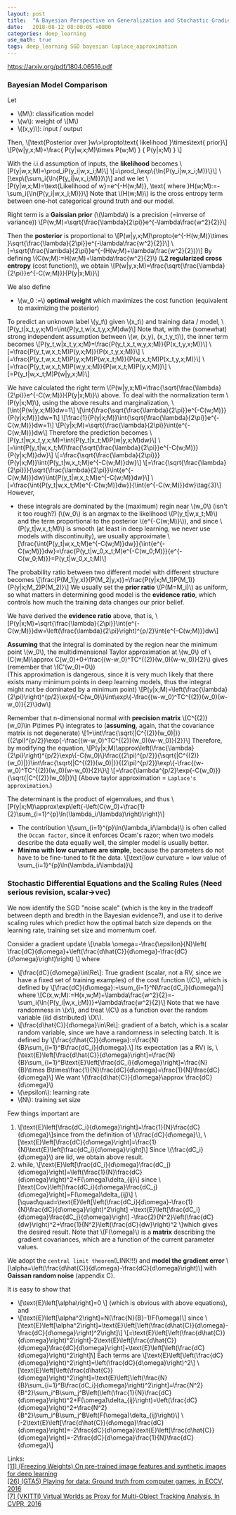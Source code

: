 ```yaml
---
layout: post
title:  "A Bayesian Perspective on Generalization and Stochastic Gradient Descent"
date:   2018-08-12 08:00:05 +0800
categories: deep_learning
use_math: true
tags: deep_learning SGD bayesian laplace_approximation
---
```


<a href="https://arxiv.org/pdf/1804.06516.pdf" target="_blank">https://arxiv.org/pdf/1804.06516.pdf</a>  


### Bayesian Model Comparison
Let 
* \\(M\\): classification model
* \\(w\\): weight of \\(M\\)
* \\((x,y)\\): input / output

Then,
\\[\text\{Posterior over \}w\\>\propto\text\{ likelihood \}\times\text\{ prior\}\\]
\\[P(w|y,x;M)=\frac\{
P(y|w,x;M)\times P(w;M)
\}
\{
P(y|x;M)
\}
\\]

With the i.i.d assumption of inputs, the __likelihood__ becomes
\\[P(y|w,x;M)=\prod\_iP(y\_i|w,x\_i;M)\\]
\\[=\prod\_i\exp\\{\ln\{P(y\_i|w,x\_i;M)\}\\}\\]
\\[\exp\\{\sum\_i\{\ln\{P(y\_i|w,x\_i;M)\}\}\\}\\]
and we let
\\[P(y|w,x;M)=\text\{Likelihood of w\}=e^\{-H(w;M)\}, \text\{ where \}H(w;M):=-\sum\_i\{\ln\{P(y\_i|w,x\_i;M)\}\}\\]
Note that \\(H(w;M)\\) is the cross entropy term between one-hot categorical ground truth and our model.

Right term is a __Gaissian prior__ (\\(\lambda\\) is a precision (=inverse of variance))
\\[P(w;M)=\sqrt\{\frac\{\lambda\}\{2\pi\}\}e^\{-\lambda\frac\{w^2\}\{2\}\}\\]

Then the __posterior__ is proportional to
\\[P(w|y,x;M)\propto\{e^\{-H(w;M)\}\times \}\sqrt\{\frac\{\lambda\}\{2\pi\}\}e^\{-\lambda\frac\{w^2\}\{2\}\}\\]
\\[=\sqrt\{\frac\{\lambda\}\{2\pi\}\}e^\{-(H(w;M)+\lambda\frac\{w^2\}\{2\})\}\\]
By defining \\(C(w;M):=H(w;M)+\lambda\frac\{w^2\}\{2\}\\) (__L2 regularized cross entropy__ (cost function)), we obtain
\\[P(w|y,x;M)=\frac\{\sqrt\{\frac\{\lambda\}\{2\pi\}\}e^\{-C(w;M)\}\}\{P(y|x;M)\}\\]

We also define 
* \\(w_0 :=\\) __optimal weight__ which maximizes the cost function (equivalent to maximizing the posterior)

To predict an unknown label \\(y_t\\) given \\(x_t\\) and training data / model,
\\[P(y_t|x_t,y,x;M)=\int\{P(y_t,w|x_t,y,x;M)dw\}\\]
Note that, with the (somewhat) strong independent assumption between \\(w, (x,y), (x_t,y_t)\\), the inner term becomes
\\[P(y_t,w|x_t,y,x;M)=\frac\{P(y_t,x_t,w,y,x;M)\}\{P(x_t,y,x;M)\}\\]
\\[=\frac\{P(y_t,w,x_t;M)P(y,x;M)\}\{P(x_t,y,x;M)\}\\]
\\[=\frac\{P(y_t,w,x_t;M)P(y,x;M)P(w,x_t;M)\}\{P(w,x_t;M)P(x_t,y,x;M)\}\\]
\\[=\frac\{P(y_t,w,x_t;M)P(w,y,x;M)\}\{P(w,x_t;M)P(y,x;M)\}\\]
\\[=P(y_t|w,x_t;M)P(w|y,x;M)\\]


We have calculated the right term \\(P(w|y,x;M)=\frac\{\sqrt\{\frac\{\lambda\}\{2\pi\}\}e^\{-C(w;M)\}\}\{P(y|x;M)\}\\) above. To deal with the normalization term \\(P(y|x;M)\\), using the above results and marginalization,
\\[\int{P(w|y,x;M)}dw=1\\]
\\[\int{\frac\{\sqrt\{\frac\{\lambda\}\{2\pi\}\}e^\{-C(w;M)\}\}\{P(y|x;M)\}}dw=1\\]
\\[\frac\{1\}\{P(y|x;M)\}\int{\sqrt\{\frac\{\lambda\}\{2\pi\}\}e^\{-C(w;M)\}}dw=1\\]
\\[P(y|x;M)=\sqrt\{\frac\{\lambda\}\{2\pi\}\}\int{e^\{-C(w;M)\}}dw\\]
Therefore the prediction becomes
\\[P(y_t|w,x_t,y,x;M)=\int\{P(y_t|x_t;M)P(w|y,x;M)dw\}\\]
\\[=\int\{P(y_t|w,x_t;M)\frac\{\sqrt\{\frac\{\lambda\}\{2\pi\}\}e^\{-C(w;M)\}\}\{P(y|x;M)\}dw\}\\]
\\[=\frac\{\sqrt\{\frac\{\lambda\}\{2\pi\}\}\}\{P(y|x;M)\}\int\{P(y_t|w,x_t;M)e^\{-C(w;M)\}dw\}\\]
\\[=\frac\{\sqrt\{\frac\{\lambda\}\{2\pi\}\}\}\{\sqrt\{\frac\{\lambda\}\{2\pi\}\}\int{e^\{-C(w;M)\}}dw\}\int\{P(y_t|w,x_t;M)e^\{-C(w;M)\}dw\}\\]
\\[=\frac\{\int\{P(y_t|w,x_t;M)e^\{-C(w;M)\}dw\}\}\{\int{e^\{-C(w;M)\}}dw\}\tag\{3\}\\]
However, 
* these integrals are dominated by the (maximum) regin near \\(w_0\\) (isn't it too rough?) (\\(w_0\\) is an argmax to the likelihood \\(P(y_t\|w,x_t;M)\\) and the term proportional to the posterior \\(e^\{-C(w;M)\}\\)), and since \\(P(y_t\|w,x_t;M)\\) is smooth (at least in deep learning, we never use models with discontinuity), we usually approximate \\[\frac\{\int\{P(y_t\|w,x_t;M)e^\{-C(w;M)\}dw\}\}\{\int{e^\{-C(w;M)\}}dw\}=\frac\{P(y_t\|w_0,x_t;M)e^\{-C(w_0;M)\}\}\{e^\{-C(w_0;M)\}}=P(y_t\|w_0,x_t;M)\\]

The probability ratio between two different model with different structure becomes
\\[\frac\{P(M_1\|y,x)\}\{P(M_2\|y,x)\}=\frac\{P(y\|x;M\_1)P(M_1)\}\{P(y\|x;M\_2)P(M_2)\}\\]
We usually set the __prior ratio__ \\(P(M=M_i)\\) as uniform, so what matters in determining good model is the __evidence ratio__, which controls how much the training data changes our prior belief.

We have derived the __evidence ratio__ above, that is,
\\[P(y|x;M)=\sqrt\{\frac\{\lambda\}\{2\pi\}\}\int{e^\{-C(w;M)\}}dw=\left(\frac\{\lambda\}\{2\pi\}\right)^\{p/2\}\int{e^\{-C(w;M)\}}dw\\]

__Assuming__ that the integral is dominated by the region near the minimum point \\(w_0\\), the multidimensional Taylor approximation at \\(w_0\\) of \\(C(w;M)\approx C(w_0)+0+\frac\{(w-w_0)^TC^\{(2)\}(w_0)(w-w_0)\}\{2\}\\) gives (remember that \\(C'(w_0)=0\\))  
(This approximation is dangerous, since it is very much likely that there exists many minimum points in deep learning models, thus the integral might not be dominated by a minimum point)
\\[P(y\|x;M)=\left(\frac\{\lambda\}\{2\pi\}\right)^\{p/2\}\exp\\{-C(w_0)\\}\int\exp\\{-\frac\{(w-w_0)^TC^\{(2)\}(w_0)(w-w_0)\}\{2\}\\}dw\\]

Remember that n-dimensional normal with __precision matrix__ \\(C^\{(2)\}(w_0)\in P\times P\\) integrates to (__assuming__, again, that the covariance matrix is not degenerate)
\\[1=\int\frac\{\sqrt\{\|C^\{(2)\}(w_0)\|\}\}\{(2\pi)^\{p/2\}\}\exp\{-\frac\{(w-w_0)^TC^\{(2)\}(w_0)(w-w_0)\}\{2\}\}\\]
Therefore, by modifying the equation,
\\[P(y\|x;M)\approx\left(\frac\{\lambda\}\{2\pi\}\right)^\{p/2\}\exp\\{-C(w_0)\\}\frac\{(2\pi)^\{p/2\}\}\{\sqrt\{\|C^\{(2)\}(w_0)\|\}\}\int\frac\{\sqrt\{\|C^\{(2)\}(w_0)\|\}\}\{(2\pi)^\{p/2\}\}\exp\\{-\frac\{(w-w_0)^TC^\{(2)\}(w_0)(w-w_0)\}\{2\}\\}\\]
\\[=\frac\{\lambda^\{p/2\}\exp\{-C(w_0)\}\}\{\sqrt\{\|C^\{(2)\}(w_0)\|\}\}\\]
(Above taylor approximation = `Laplace's approximation`.)

The determinant is the product of eigenvalues, and thus
\\[P(y\|x;M)\approx\exp\left{-\left(C(w_0)+\frac\{1\}\{2\}\sum\_\{i=1\}^\{p\}\ln(\lambda_i/\lambda)\right)\right}\\]
* The contribution \\(\sum\_\{i=1\}^\{p\}\ln(\lambda_i/\lambda)\\) is often called the `Occam factor`, since it enforces Ocam's razor; when two models describe the data equally well, the simpler model is usually better. 
* __Minima with low curvature are simple__, because the parameters do not have to be fine-tuned to fit the data.
\\[\text\{low curvature = low value of \sum\_\{i=1\}^\{p\}\ln(\lambda_i/\lambda)\}\\]

### Stochastic Differential Equations and the Scaling Rules (Need serious revision, scalar->vec)

We now identify the SGD "noise scale" (which is the key in the tradeoff between depth and bredth in the Bayesian evidence?), and use it to derive scaling rules which predict how the optimal batch size depends on the learning rate, training set size and momentum coef.

Consider a gradient update
\\[\nabla \omega=-\frac\{\epsilon\}\{N\}\left(
\frac\{dC\}\{d\omega\}+\left(\frac\{d\hat\{C\}\}\{d\omega\}-\frac\{dC\}\{d\omega\}\right)\right)
\\]
where
* \\[\frac\{dC\}\{d\omega\}\in\Re\\]: True gradient (scalar, not a RV, since we have a fixed set of training examples) of the cost function \\(C\\), which is defined by
\\[\frac\{dC\}\{d\omega\}:=\sum\_{i=1}^N\frac\{dC_i\}\{d\omega\}\\]
where
\\[C(x,w;M):=H(x,w;M)+\lambda\frac\{w^2\}\{2\}=-\sum\_i\{\ln\{P(y\_i|w,x\_i;M)\}\}+\lambda\frac\{w^2\}\{2\}\\]
Note that we have randomness in \\(x\\), and treat \\(C\\) as a function over the random variable (iid distributed) \\(X\\).
* \\[\frac\{d\hat\{C\}\}\{d\omega\}\in\Re\\]: gradient of a batch, which is a scalar random variable, since we have a randomness in selecting batch. It is defined by
\\[\frac\{d\hat\{C\}\}\{d\omega\}:=\frac\{N\}\{B\}\sum\_\{i=1\}^B\frac\{dC_i\}\{d\omega\}.\\]
Its expectation (as a RV) is,
\\[\text\{E\}\left[\frac\{d\hat\{C\}\}\{d\omega\}\right]=\frac\{N\}\{B\}\sum\_\{i=1\}^B\text\{E\}\left[\frac\{dC_i\}\{d\omega\}\right]=\frac\{N\}\{B\}\times B\times\frac\{1\}\{N\}\frac\{dC\}\{d\omega\}=\frac\{1\}\{N\}\frac\{dC\}\{d\omega\}\\]
We want \\(\frac\{d\hat\{C\}\}\{d\omega\}\approx \frac\{dC\}\{d\omega\}\\)
* \\(\epsilon\\): learning rate
* \\(N\\): training set size

Few things important are
1. \\[\text\{E\}\left[\frac\{dC_i\}\{d\omega\}\right]=\frac\{1\}\{N\}\frac\{dC\}\{d\omega\}\\]since from the definition of \\(\frac\{dC\}\{d\omega\}\\),
\\[\text\{E\}\left[\frac\{dC\}\{d\omega\}\right]=\frac\{1\}\{N\}\text\{E\}\left[\frac\{dC_i\}\{d\omega\}\right]\\]
Since \\(\frac\{dC_i\}\{d\omega\}\\) are iid, we obtain above result.
2. while,
\\[\text\{E\}\left[\frac\{dC_i\}\{d\omega\}\frac\{dC_j\}\{d\omega\}\right]=\left(\frac\{1\}\{N\}\frac\{dC\}\{d\omega\}\right)^2+F(\omega)\delta\_\{ij\}\\] since
\\[\text\{Cov\}\left[\frac\{dC_i\}\{d\omega\}\frac\{dC_j\}\{d\omega\}\right]=F(\omega)\delta\_\{ij\}\\]
\\[\quad\quad=\text\{E\}\left[\left(\frac\{dC_i\}\{d\omega\}-\frac\{1\}\{N\}\frac\{dC\}\{d\omega\}\right)^2\right]
=\text\{E\}\left[\frac\{dC_i\}\{d\omega\}\frac\{dC_j\}\{d\omega\}\right]
-\frac\{2\}\{N^2\}\left(\frac\{dC\}\{dw\}\right)^2+\frac\{1\}\{N^2\}\left(\frac\{dC\}\{dw\}\right)^2
\\]which gives the desired result. Note that \\(F(\omega)\\) is a __matrix__ describing the gradient covariances, which are a function of the current parameter values.


We adopt the `central limit theorem`(LINK!!!) and __model the gradient error__
\\[\alpha=\left(\frac\{d\hat\{C\}\}\{d\omega\}-\frac\{dC\}\{d\omega\}\right)\\]
with __Gaissan random noise__ (appendix C).

It is easy to show that
* \\[\text\{E\}\left[\alpha\right]=0 \\] (which is obvious with above equations), and
* \\[\text\{E\}\left[\alpha^2\right]=N(\frac\{N\}\{B\}-1)F(\omega)\\]
since
\\[\text\{E\}\left[\alpha^2\right]=\text\{E\}\left[\left(\frac\{d\hat\{C\}\}\{d\omega\}-\frac\{dC\}\{d\omega\}\right)^2\right]\\]
\\[=\text\{E\}\left[\left(\frac\{d\hat\{C\}\}\{d\omega\}\right)^2\right]-2\text\{E\}\left[\frac\{d\hat\{C\}\}\{d\omega\}\frac\{dC\}\{d\omega\}\right]+\text\{E\}\left[\left(\frac\{dC\}\{d\omega\}\right)^2\right]\\]
Each terms are
\\[\text\{E\}\left[\left(\frac\{dC\}\{d\omega\}\right)^2\right]=\left(\frac\{dC\}\{d\omega\}\right)^2\\]
\\[\text\{E\}\left[\left(\frac\{d\hat\{C\}\}\{d\omega\}\right)^2\right]=\text\{E\}\left[\left(\frac\{N\}\{B\}\sum\_\{i=1\}^B\frac\{dC_i\}\{d\omega\}\right)^2\right]=\frac\{N^2\}\{B^2\}\sum\_i^B\sum_j^B\left(\left(\frac\{1\}\{N\}\frac\{dC\}\{d\omega\}\right)^2+F(\omega)\delta\_\{ij\}\right)=\left(\frac\{dC\}\{d\omega\}\right)^2+\frac\{N^2\}\{B^2\}\sum\_i^B\sum_j^B\left(F(\omega)\delta\_\{ij\}\right)\\]
\\[-2\text\{E\}\left[\frac\{d\hat\{C\}\}\{d\omega\}\frac\{dC\}\{d\omega\}\right]=-2\frac\{dC\}\{d\omega\}\text\{E\}\left[\frac\{d\hat\{C\}\}\{d\omega\}\right]=-2\frac\{dC\}\{d\omega\}\frac\{1\}\{N\}\frac\{dC\}\{d\omega\}\\]


Links:  
<a href="https://arxiv.org/abs/1710.10710" target="_blank">[11] (Freezing Weights) On pre-trained image features and synthetic images for deep learning</a>  
<a href="http://vladlen.info/papers/playing-for-data.pdf" target="_blank">[26] (GTA5) Playing for data: Ground truth from computer games, in ECCV, 2016</a>  
<a href="https://arxiv.org/abs/1605.06457" target="_blank">[7] (VKITTI) Virtual Worlds as Proxy for Multi-Object Tracking Analysis, In CVPR, 2016</a>  